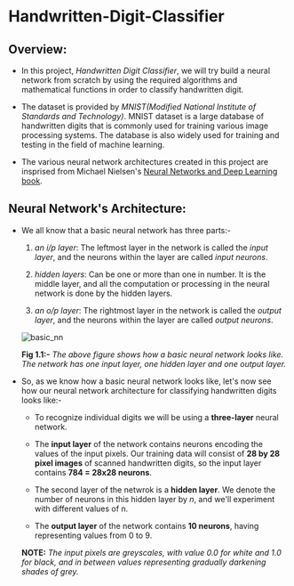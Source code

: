 # Handwritten-Digit-Classifier


## Overview:

* In this project, *Handwritten Digit Classifier*, we will try build a neural network from scratch by using the required algorithms and mathematical functions in order to classify handwritten digit.

* The dataset is provided by *MNIST(Modified National Institute of Standards and Technology)*. MNIST dataset is a large database of handwritten digits that is commonly used for training various image processing systems. The database is also widely used for training and testing in the field of machine learning.

* The various neural network architectures created in this project are insprised from Michael Nielsen's [Neural Networks and Deep Learning book](http://neuralnetworksanddeeplearning.com/index.html).


## Neural Network's Architecture:

* We all know that a basic neural network has three parts:-
    
    1. *an i/p layer*: The leftmost layer in the network is called the *input layer*, and the neurons within the layer are called *input neurons*.
    
    2. *hidden layers*: Can be one or more than one in number. It is the middle layer, and all the computation or processing in the neural network is done by the hidden layers.
    
    3. *an o/p layer*: The rightmost layer in the network is called the *output layer*, and the neurons within the layer are called *output neurons*.
    

  ![basic_nn](https://user-images.githubusercontent.com/33928040/68084021-0a012300-fe56-11e9-8633-022a76a808e8.png)
    
    **Fig 1.1:-** *The above figure shows how a basic neural network looks like. The network has one input layer, one hidden layer and one output layer.*


* So, as we know how a basic neural network looks like, let's now see how our neural network architecture for classifying handwritten digits looks like:-
  
  * To recognize individual digits we will be using a **three-layer** neural network.
  
  * The **input layer** of the network contains neurons encoding the values of the input pixels. Our training data will consist of **28 by 28 pixel images** of scanned handwritten digits, so the input layer contains **784 = 28x28 neurons**.
  
  * The second layer of the netwrok is a **hidden layer**. We denote the number of neurons in this hidden layer by *n*, and we'll experiment with different values of n.
  
  * The **output layer** of the network contains **10 neurons**, having representing values from 0 to 9.
  
  **NOTE:** *The input pixels are greyscales, with value 0.0 for white and 1.0 for black, and in between values representing gradually darkening shades of grey.*
